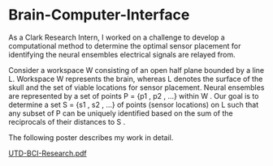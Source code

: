 # Brain-Computer-Interface
As a Clark Research Intern, I worked on a challenge to develop a computational method to determine the optimal sensor placement for identifying the neural ensembles electrical signals are relayed from. 

Consider a workspace W consisting of an open half plane bounded by a line L. Workspace W represents the brain, whereas L denotes the surface of the skull and the set of viable locations for sensor placement. Neural ensembles are represented by a set of points P = {p1 , p2 , …} within W . Our goal is to determine a set S = {s1 , s2 , …} of points (sensor locations) on L such that any subset of P can be uniquely identified based on the sum of the reciprocals of their distances to S .

The following poster describes my work in detail.

[UTD-BCI-Research.pdf](https://github.com/user-attachments/files/17176118/UTD-BCI-Research.pdf)
